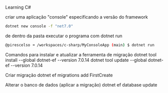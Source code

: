 Learning C#

criar uma aplicação "console" especificando a versão do framework

```bash
dotnet new console -f "net7.0"
```

de dentro da pasta executar o programa com dotnet run
```bash
@pirescelso ➜ /workspaces/c-sharp/MyConsoleApp (main) $ dotnet run
```

Comandos para instalar e atualizar a ferramenta de migração
dotnet tool install --global dotnet-ef --version 7.0.14
dotnet tool update --global dotnet-ef --version 7.0.14

Criar migração
dotnet ef migrations add FirstCreate

Alterar o banco de dados (aplicar a migração)
dotnet ef database update
